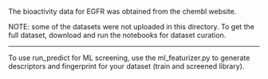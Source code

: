 The bioactivity data for EGFR was obtained from the chembl website.

NOTE: some of the datasets were not uploaded in this directory. To get the full dataset, download and run the notebooks for dataset curation.

____________________________________________________________________________________________

To use run_predict for ML screening, use the ml_featurizer.py to generate descriptors and fingerprint for your dataset (train and screened library).
